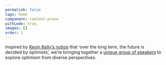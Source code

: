 ```yaml
---
permalink: false
tags: home
component: content-prose
withLede: true,
images: []
order: 1
---
```


Inspired by [Kevin Kelly’s notion](https://x.com/kevin2kelly/status/459723553642778624?lang=en-GB) that ‘over the long term, the future is decided by optimists’, we’re bringing together a [unique group of speakers](/speakers) to explore optimism from diverse perspectives.